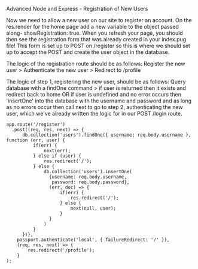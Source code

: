 Advanced Node and Express - Registration of New Users

Now we need to allow a new user on our site to register an account. On the res.render for the home page add a new variable to the object passed along- showRegistration: true. When you refresh your page, you should then see the registration form that was already created in your index.pug file! This form is set up to POST on /register so this is where we should set up to accept the POST and create the user object in the database.

The logic of the registration route should be as follows: Register the new user > Authenticate the new user > Redirect to /profile

The logic of step 1, registering the new user, should be as follows: Query database with a findOne command > if user is returned then it exists and redirect back to home OR if user is undefined and no error occurs then 'insertOne' into the database with the username and password and as long as no errors occur then call next to go to step 2, authenticating the new user, which we've already written the logic for in our POST /login route.

```
app.route('/register')
  .post((req, res, next) => {
      db.collection('users').findOne({ username: req.body.username }, function (err, user) {
          if(err) {
              next(err);
          } else if (user) {
              res.redirect('/');
          } else {
              db.collection('users').insertOne(
                {username: req.body.username,
                 password: req.body.password},
                (err, doc) => {
                    if(err) {
                        res.redirect('/');
                    } else {
                        next(null, user);
                    }
                }
              )
          }
      })},
    passport.authenticate('local', { failureRedirect: '/' }),
    (req, res, next) => {
        res.redirect('/profile');
    }
);
```

